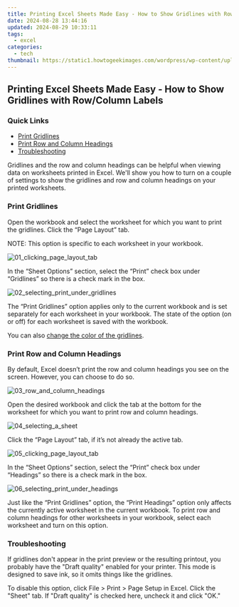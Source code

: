 ```yaml
---
title: Printing Excel Sheets Made Easy - How to Show Gridlines with Row/Column Labels
date: 2024-08-28 13:44:16
updated: 2024-08-29 10:33:11
tags:
  - excel
categories:
  - tech
thumbnail: https://static1.howtogeekimages.com/wordpress/wp-content/uploads/2015/06/00_lead_image_print_gridlines.png
---
```


## Printing Excel Sheets Made Easy - How to Show Gridlines with Row/Column Labels

### Quick Links

* [Print Gridlines](https://screen-mirror.techidaily.com/in-2024-a-guide-oppo-reno-11-pro-5g-wireless-and-wired-screen-mirroring-drfone-by-drfone-android/)
* [Print Row and Column Headings](https://youtube-zero.techidaily.com/024-approved-how-to-custom-your-youtube-channel-url-super-easy/)
* [Troubleshooting](https://instagram-video-files.techidaily.com/new-laugh-out-tears-in-unravel-the-top-10-humorous-instagram-feeds-for-2024/)

 Gridlines and the row and column headings can be helpful when viewing data on worksheets printed in Excel. We'll show you how to turn on a couple of settings to show the gridlines and row and column headings on your printed worksheets.

###  Print Gridlines

 Open the workbook and select the worksheet for which you want to print the gridlines. Click the “Page Layout” tab.

 NOTE: This option is specific to each worksheet in your workbook.

![01_clicking_page_layout_tab](https://static1.howtogeekimages.com/wordpress/wp-content/uploads/2015/06/01_clicking_page_layout_tab.png) 

 In the “Sheet Options” section, select the “Print” check box under “Gridlines” so there is a check mark in the box.

![02_selecting_print_under_gridlines](https://static1.howtogeekimages.com/wordpress/wp-content/uploads/2015/06/02_selecting_print_under_gridlines.png) 

 The “Print Gridlines” option applies only to the current workbook and is set separately for each worksheet in your workbook. The state of the option (on or off) for each worksheet is saved with the workbook.

 You can also [change the color of the gridlines](https://change-location.techidaily.com/how-to-use-life360-on-windows-pc-for-tecno-pova-5-drfone-by-drfone-virtual-android/).

###  Print Row and Column Headings

 By default, Excel doesn’t print the row and column headings you see on the screen. However, you can choose to do so.

![03_row_and_column_headings](https://static1.howtogeekimages.com/wordpress/wp-content/uploads/2015/06/03_row_and_column_headings.png) 

 Open the desired workbook and click the tab at the bottom for the worksheet for which you want to print row and column headings.

![04_selecting_a_sheet](https://static1.howtogeekimages.com/wordpress/wp-content/uploads/2015/06/04_selecting_a_sheet.png) 

 Click the “Page Layout” tab, if it’s not already the active tab.

![05_clicking_page_layout_tab](https://static1.howtogeekimages.com/wordpress/wp-content/uploads/2015/06/05_clicking_page_layout_tab.png) 

 In the “Sheet Options” section, select the “Print” check box under “Headings” so there is a check mark in the box.

![06_selecting_print_under_headings](https://static1.howtogeekimages.com/wordpress/wp-content/uploads/2015/06/06_selecting_print_under_headings.png) 

 Just like the “Print Gridlines” option, the “Print Headings” option only affects the currently active worksheet in the current workbook. To print row and column headings for other worksheets in your workbook, select each worksheet and turn on this option.

###  Troubleshooting

 If gridlines don't appear in the print preview or the resulting printout, you probably have the "Draft quality" enabled for your printer. This mode is designed to save ink, so it omits things like the gridlines.

 To disable this option, click File > Print > Page Setup in Excel. Click the "Sheet" tab. If "Draft quality" is checked here, uncheck it and click "OK."

<ins class="adsbygoogle"
     style="display:block"
     data-ad-format="autorelaxed"
     data-ad-client="ca-pub-7571918770474297"
     data-ad-slot="1223367746"></ins>



<ins class="adsbygoogle"
     style="display:block"
     data-ad-client="ca-pub-7571918770474297"
     data-ad-slot="8358498916"
     data-ad-format="auto"
     data-full-width-responsive="true"></ins>
